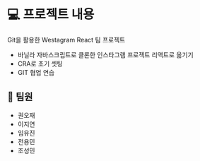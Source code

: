 # 💻 프로젝트 내용

Git을 활용한 Westagram React 팀 프로젝트

- 바닐라 자바스크립트로 클론한 인스타그램 프로젝트 리액트로 옮기기
- CRA로 초기 셋팅
- GIT 협업 연습

## 👥 팀원

- 권오재
- 이지연
- 임유진
- 전용민
- 조성민

